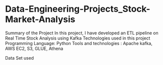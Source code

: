 # Data-Engineering-Projects_Stock-Market-Analysis
Summary of the Project
In this project, I have developed an ETL pipeline on Real Time Stock Analysis using Kafka
Technologies used in this project
Programming Language: Python
Tools and technologies : Apache kafka, AWS EC2, S3, GLUE, Athena


Data Set used 
